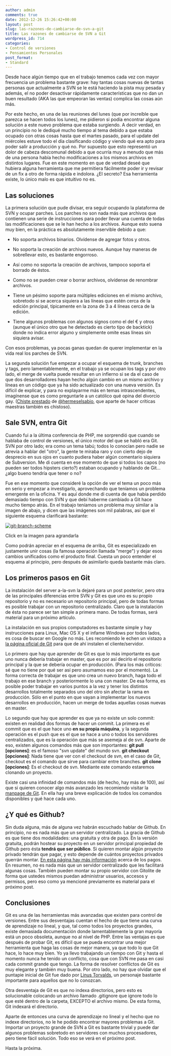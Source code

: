 ```yaml
---
author: admin
comments: true
date: 2012-12-26 15:26:42+00:00
layout: post
slug: las-razones-de-cambiarse-de-svn-a-git
title: Las razones de cambiarse de SVN a Git
wordpress_id: 714
categories:
- Control de versiones
- Pensamientos Personales
post_format:
- Standard
---
```


Desde hace algún tiempo que en el trabajo tenemos cada vez con mayor frecuencia un problema bastante grave: hay tantas cosas nuevas de tantas personas que actualmente a SVN se le está haciendo la pista muy pesada y además, el no poder desactivar rápidamente características que no dan un buen resultado (AKA las que empeoran las ventas) complica las cosas aún más.

Por este hecho, en una de las reuniones del lunes (que por increíble que parezca se hacen todos los lunes), me pidieron si podía encontrar alguna solución a este nuevo problema que estaba surgiendo. A decir verdad, en un principio no le dediqué mucho tiempo al tema debido a que estaba ocupado con otras cosas hasta que el martes pasado, para el update del miércoles estuve todo el día clasificando código y viendo qué era apto para poder salir a producción y qué no. Por supuesto que esto representó un dolor de cabeza descomunal debido a que ocurría muy a menudo que más de una persona había hecho modificaciones a los mismos archivos en distintos lugares. Fue en este momento en que de verdad deseé que hubiera alguna herramienta que me permitiera fácilmente poder ir y revisar de un fix a otro de forma rápida e indolora. ¿El secreto? Esa herramienta existe, lo único malo es que intuitivo no es.

<!-- more -->



## Las soluciones


La primera solución que pude divisar, era seguir ocupando la plataforma de SVN y ocupar parches. Los parches no son nada más que archivos que contienen una serie de instrucciones para poder llevar una cuenta de todas las modificaciones que se le han hecho a los archivos. Aunque esto suena muy bien, en la práctica es absolutamente inservible debido a que:




  * No soporta archivos binarios. Olvídense de agregar fotos y otros.


  * No soporta la creación de archivos nuevos. Aunque hay maneras de sobrellevar esto, es bastante engorroso.


  * Así como no soporta la creación de archivos, tampoco soporta el borrado de éstos.


  * Como no se pueden crear o borrar archivos, olvídense de renombrar archivos.


  * Tiene un pésimo soporte para múltiples ediciones en el mismo archivo, sobretodo si se acerca siquiera a las líneas que estén cerca de la edición principal, típicamente en la zona de 3 a 4 líneas cerca de la edición.


  * Tiene algunos problemas con algunos signos como el del € y otros (aunque el único otro que he detectado es cierto tipo de backtick) donde no indica error alguno y simplemente omite esas líneas sin siquiera avisar.



Con esos problemas, ya pocas ganas quedan de querer implementar en la vida real los parches de SVN. 

La segunda solución fue empezar a ocupar el esquema de trunk, branches y tags, pero lamentablemente, en el trabajo ya se ocupan los tags y por otro lado, el merge de vuelta puede resultar en un infierno si se da el caso de que dos desarrolladores hayan hecho algún cambio en un mismo archivo y líneas en un código que ya ha sido actualizado con una nueva versión. Es difícil de explicar, y para no explayarme más en temas intrascendentes, imagínense que es como preguntarle a un católico qué opina del divorcio gay. ([Chiste prestado](https://twitter.com/hermeselsabio/status/18620323624) de [@hermeselsabio](https://twitter.com/hermeselsabio), que aparte de hacer críticas maestras también es chistoso).



## Sale SVN, entra Git


Cuando fui a la última conferencia de PHP, me sorprendió que cuando se hablaba de control de versiones, el único motor del que se habló era Git. SVN por otro lado; era como un tema tabú; todos lo conocían pero nadie se atrevía a hablar del "otro", la gente te miraba raro y con cierto dejo de desprecio en sus ojos en cuanto pudiera haber algún comentario siquiera de Subversion. Me di cuenta en ese momento de que si todos los capos (no pueden ser todos hipsters cierto?) estaban ocupando y hablando de Git... ¿algo bueno tendría que tener o no?

Fue en ese momento que consideré la opción de ver el tema un poco más en serio y empezar a investigarlo, aprovechando que teníamos un problema emergente en la oficina. Y es aquí donde me di cuenta de que había perdido demasiado tiempo con SVN y que debí haberme cambiado a Git hace mucho tiempo atrás. En el trabajo teníamos un problema muy similar a la imagen de abajo, y dicen que las imágenes son mil palabras, así que el siguiente esquema clarificará bastante:

[![git-branch-scheme](http://blog.unreal4u.com/wp-content/gallery/miscelaneo/thumbs/thumbs_git-branch-scheme.png)](http://blog.unreal4u.com/wp-content/gallery/miscelaneo/git-branch-scheme.png)


Click en la imagen para agrandarla



Como podrán apreciar en el esquema de arriba, Git es especializado en justamente unir cosas (la famosa operación llamada "merge") y dejar esos cambios unificados como el producto final. Cuesta un poco entender el esquema al principio, pero después de asimilarlo queda bastante más claro.



## Los primeros pasos en Git


La instalación del server a-la-svn la dejaré para un post posterior, pero otra de las principales diferencias entre SVN y Git es que uno es su propio repositorio y no es necesario un repositorio principal, pero de todas formas es posible trabajar con un repositorio centralizado. Claro que la instalación de ésta no parece ser tan simple a primera mano. De todas formas, será material para un próximo artículo.

La instalación en sus propios computadores es bastante simple y hay instrucciones para Linux, Mac OS X y el infame Windows por todos lados, es cosa de buscar en Google no más. Les recomiendo le echen un vistazo a [la página oficial de Git](http://git-scm.com/) para que de ahí instalen el cliente/servidor.

Lo primero que hay que aprender de Git es que lo más importante es que uno nunca debería trabajar en master, que es por así decirlo el repositorio principal y la que se debería ocupar en producción. (Para los más críticos: sé que no tiene por qué ser así pero asumamos eso por el momento). La forma correcta de trabajar es que uno crea un nuevo branch, haga todo el trabajo en ese branch y posteriormente lo una con master. De esa forma, es posible poder trabajar en varios puntos a la vez y tener los distintos desarrollos totalmente separados uno del otro sin afectar la rama en producción. Sólo en el punto en que vayan a implementar los nuevos desarrollos en producción, hacen un merge de todas aquellas cosas nuevas en master.

Lo segundo que hay que aprender es que ya no existe un solo commit: existen en realidad dos formas de hacer un commit. La primera es el commit que es el que hace uno **en su propia máquina**, y la segunda operación es el push que es el que se hace a uno o todos los servidores centralizados, que es la operación que más se asemeja al de svn.
Aparte de eso, existen algunos comandos más que son importantes: 
**git pull [opciones]**: es el famoso "svn update" del mundo svn.
**git checkout [opciones]**: Nada tiene que ver con el checkout de svn, en el caso de Git, checkout es el comando que sirve para cambiar entre branches.
**git clone [opciones]**: Es el checkout de svn. Mediante este comando estaremos clonando un proyecto. 

Existe casi una infinidad de comandos más (de hecho, hay más de 100), así que si quieren conocer algo más avanzado les recomiendo visitar la [manpage de Git](http://www.kernel.org/pub/software/scm/git/docs/). En ella hay una breve explicación de todos los comandos disponibles y qué hace cada uno.



## ¿Y qué es Github?


Sin duda alguna, más de alguna vez habrán escuchado hablar de Github. En principio, no es nada más que un servidor centralizado. La gracia de Github es que tiene dos modalidades: una gratuita y otra de pago. 
En la versión gratuita, podrán hostear su proyecto en un servidor principal propiedad de Github pero ésta **tendrá que ser público**. Si quieren montar algún proyecto privado tendrán que pagar, y esto depende de cuántos proyectos privados querrán montar. [En esta página hay más información](https://github.com/plans) acerca de los pagos.
En resumen, no es nada más que un servidor centralizado que les facilitará algunas cosas. También pueden montar su propio servidor con Gitolite de forma que ustedes mismos puedan administrar usuarios, accesos y permisos, pero eso como ya mencioné previamente es material para el próximo post.



## Conclusiones


Git es una de las herramientas más avanzadas que existen para control de versiones. Entre sus desventajas cuentan el hecho de que tiene una curva de aprendizaje no lineal, y que, tal como todos los proyectos grandes, existe demasiada documentación donde lamentablemente la gran mayoría está un poco obsoleta, aunque no al nivel de PHP.
Entre las ventajas es que después de probar Git, es difícil que se pueda encontrar una mejor herramienta que haga las cosas de mejor manera, ya que todo lo que Git hace, lo hace muy bien. Yo ya llevo trabajando un tiempo con Git y hasta el momento nunca he tenido un conflicto, cosa que con SVN me pasa en casi cada commit grande que tengo. La forma de resolver conflictos de Git es muy elegante y también muy buena.
Por otro lado, no hay que olvidar que el puntapie inicial de Git fue dado por [Linus Torvalds](http://en.wikipedia.org/wiki/Linus_Torvalds), un personaje bastante importante para aquellos que no lo conozcan.

Otra desventaja de Git es que no indexa directorios, pero esto es solucionable colocando un archivo llamado .gitignore que ignore todo lo que esté dentro de la carpeta, EXCEPTO el archivo mismo. De esta forma, Git indexará el directorio.

Aparte de entonces una curva de aprendizaje no lineal y el hecho que no indexe directorios, no le he podido encontrar mayores problemas a Git. Importar un proyecto grande de SVN a Git es bastante trivial y puede dar algunos problemas sobretodo en servidores con muchos procesadores, pero tiene fácil solución. Todo eso se verá en el próximo post.

Hasta la próxima.
